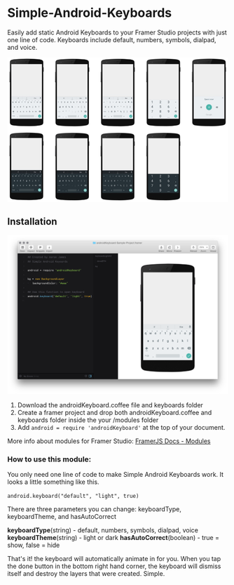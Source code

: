 # Simple-Android-Keyboards
Easily add static Android Keyboards to your Framer Studio projects with just one line of code. Keyboards include default, numbers, symbols, dialpad, and voice.

![TextLayer](https://raw.githubusercontent.com/imaaronjames/Simple-Android-Keyboards/master/androidKeyboard-Sample-Project.framer/images/keyboards.jpg)

## Installation

![TextLayer](https://raw.githubusercontent.com/imaaronjames/Simple-Android-Keyboards/master/androidKeyboard-Sample-Project.framer/images/samplecode.png)

1. Download the androidKeyboard.coffee file and keyboards folder
2. Create a framer project and drop both androidKeyboard.coffee and keyboards folder inside the your /modules folder
3. Add `android = require 'androidKeyboard'` at the top of your document.

More info about modules for Framer Studio: [FramerJS Docs - Modules](http://framerjs.com/docs/#modules)

### How to use this module:
You only need one line of code to make Simple Android Keyboards work. It looks a little something like this.

  `android.keyboard("default", "light", true)`

There are three parameters you can change: keyboardType, keyboardTheme, and hasAutoCorrect

**keyboardType**(string) - default, numbers, symbols, dialpad, voice
**keyboardTheme**(string) - light or dark
**hasAutoCorrect**(boolean) - true = show, false = hide

That's it! the keyboard will automatically animate in for you. When you tap the done button in the bottom right hand corner, the keyboard will dismiss itself and destroy the layers that were created. Simple.
